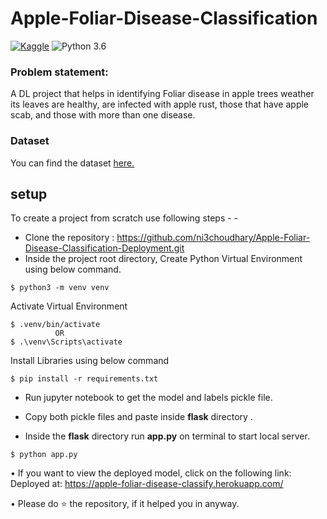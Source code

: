 # Apple-Foliar-Disease-Classification

[![Kaggle](https://img.shields.io/badge/Dataset-Kaggle-blue.svg)](https://www.kaggle.com/competitions/plant-pathology-2020-fgvc7/data) ![Python 3.6](https://img.shields.io/badge/Python-3.6-brightgreen.svg)

### Problem statement:
A DL project that helps in identifying Foliar disease in apple trees weather its leaves are healthy, are infected with apple rust, those that have apple scab, and those with more than one disease.

### Dataset
You can find the dataset [here.](https://www.kaggle.com/competitions/plant-pathology-2020-fgvc7/data)

## setup
To create a project from scratch use following steps - -

- Clone the repository : https://github.com/ni3choudhary/Apple-Foliar-Disease-Classification-Deployment.git
- Inside the project root directory, Create Python Virtual Environment using below command.
```console
$ python3 -m venv venv
``` 

Activate Virtual Environment
```console
$ .venv/bin/activate 
          OR
$ .\venv\Scripts\activate
```
Install Libraries using below command
```console
$ pip install -r requirements.txt
```
- Run jupyter notebook to get the model and labels pickle file.

- Copy both pickle files and paste inside **flask** directory .

- Inside the **flask** directory run **app.py** on terminal to start local server.
```console
$ python app.py
```

• If you want to view the deployed model, click on the following link: Deployed at: https://apple-foliar-disease-classify.herokuapp.com/

• Please do ⭐ the repository, if it helped you in anyway.

